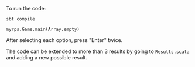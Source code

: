 To run the code:

`sbt compile`

`myrps.Game.main(Array.empty)`


After selecting each option, press "Enter" twice.



The code can be extended to more than 3 results by going to `Results.scala` and adding a new possible result.